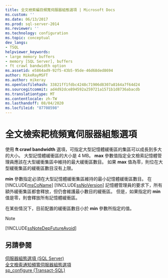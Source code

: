```yaml
---
title: 全文檢索編目頻寬伺服器組態選項 | Microsoft Docs
ms.custom: ''
ms.date: 06/13/2017
ms.prod: sql-server-2014
ms.reviewer: ''
ms.technology: configuration
ms.topic: conceptual
dev_langs:
- TSQL
helpviewer_keywords:
- large memory buffers
- memory [SQL Server], buffers
- ft crawl bandwidth option
ms.assetid: e5864ad9-92f5-43b5-95de-46d68ded8694
author: MikeRayMSFT
ms.author: mikeray
ms.openlocfilehash: 33821ff1fdbc4248c71906d8307a8164a7f64d24
ms.sourcegitcommit: ad4d92dce894592a259721a1571b1d8736abacdb
ms.translationtype: MT
ms.contentlocale: zh-TW
ms.lasthandoff: 08/04/2020
ms.locfileid: "87708598"
---
```

# <a name="ft-crawl-bandwidth-server-configuration-option"></a>全文檢索耙梳頻寬伺服器組態選項
  使用 **ft crawl bandwidth** 選項，可指定大型記憶體緩衝區的集區可以成長到多大的大小。 大型記憶體緩衝區的大小是 4 MB。 **max** 參數值指定全文檢索記憶體管理員應該在大型緩衝集區中維持的最大緩衝區數目。 如果 **max** 值為零，則位在大型緩衝集區的緩衝區數目沒有上限。  
  
 **min** 參數指定必須在大型記憶體緩衝集區維持的最小記憶體緩衝區數目。 在 [!INCLUDE[msCoName](../../includes/msconame-md.md)] [!INCLUDE[ssNoVersion](../../includes/ssnoversion-md.md)] 記憶體管理員的要求下，所有額外緩衝集區都會釋放，但仍會維護最小數目的緩衝區。 但是，如果指定的 **min** 值是零，則會釋放所有記憶體緩衝區。  
  
 在某些情況下，目前配置的緩衝區數目小於 **min** 參數所指定的值。  
  
> [!NOTE]  
>  [!INCLUDE[ssNoteDepFutureAvoid](../../includes/ssnotedepfutureavoid-md.md)]  
  
## <a name="see-also"></a>另請參閱  
 [伺服器組態選項 &#40;SQL Server&#41;](server-configuration-options-sql-server.md)   
 [全文檢索通知頻寬伺服器組態選項](ft-notify-bandwidth-server-configuration-option.md)   
 [sp_configure &#40;Transact-SQL&#41;](/sql/relational-databases/system-stored-procedures/sp-configure-transact-sql)  
  
  
